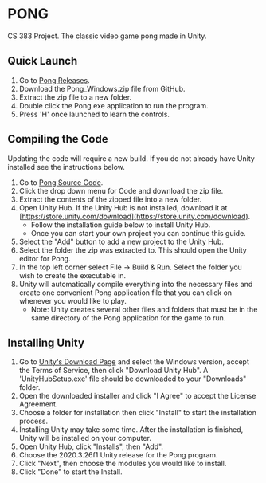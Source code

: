 # PONG
CS 383 Project.
The classic video game pong made in Unity.

## Quick Launch

1. Go to [Pong Releases](https://github.com/ehink9661/Pong/releases).
2. Download the Pong_Windows.zip file from GitHub.
3. Extract the zip file to a new folder.
4. Double click the Pong.exe application to run the program.
5. Press 'H' once launched to learn the controls.

## Compiling the Code

Updating the code will require a new build. If you do not already have Unity installed see the instructions below.
1. Go to [Pong Source Code](https://github.com/ehink9661/Pong).
2. Click the drop down menu for Code and download the zip file.
3. Extract the contents of the zipped file into a new folder.  
4. Open Unity Hub. If the Unity Hub is not installed, download it at [https://store.unity.com/download](https://store.unity.com/download).  
	- Follow the installation guide below to install Unity Hub.
	- Once you can start your own project you can continue this guide.
5. Select the "Add" button to add a new project to the Unity Hub.
6. Select the folder the zip was extracted to. This should open the Unity editor for Pong.
7. In the top left corner select File -> Build & Run. Select the folder you wish to create the executable in.
8. Unity will automatically compile everything into the necessary files and create one convenient Pong application file that you can click on whenever you would like to play.  
	- Note: Unity creates several other files and folders that must be in the same directory of the Pong application for the game to run.

## Installing Unity  
1. Go to [Unity's Download Page](https://store.unity.com/download) and select the Windows version, accept the Terms of Service, then click "Download Unity Hub". A 'UnityHubSetup.exe' file should be downloaded to your "Downloads" folder.
2. Open the downloaded installer and click "I Agree" to accept the License Agreement.
3. Choose a folder for installation then click "Install" to start the installation process.  
4. Installing Unity may take some time. After the installation is finished, Unity will be installed on your computer.
5. Open Unity Hub, click "Installs", then "Add".
6. Choose the 2020.3.26f1 Unity release for the Pong program.
7. Click "Next", then choose the modules you would like to install.
8. Click "Done" to start the Install.

